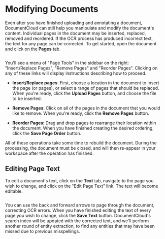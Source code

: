 # Modifying Documents

Even after you have finished uploading and annotating a document, DocumentCloud can still help you manipulate and modify the document's content. Individual pages in the document may be inserted, replaced, removed and reordered. If the OCR process has produced incorrect text, the text for any page can be corrected. To get started, open the document and click on the **Pages** tab.

<img alt="" src="/images/help/pages.jpg" class="full_line" />

You'll see a menu of "Page Tools" in the sidebar on the right: "Insert/Replace Pages", "Remove Pages" and "Reorder Pages". Clicking on any of these links will display instructions describing how to proceed. 

 * **Insert/Replace pages**: First, choose a location in the document to insert the page (or pages), or select a range of pages that should be replaced. When you're ready, click the **Upload Pages** button, and choose the file to be inserted.
 
 * **Remove Pages**: Click on all of the pages in the document that you would like to remove. When you're ready, click the **Remove Pages** button.

 * **Reorder Pages**: Drag and drop pages to rearrange their location within the document. When you have finished creating the desired ordering, click the **Save Page Order** button.
 
All of these operations take some time to rebuild the document. During the processing, the document must be closed, and will then re-appear in your workspace after the operation has finished.

## Editing Page Text

To edit a document's text, click on the **Text** tab, navigate to the page you wish to change, and click on the "Edit Page Text" link. The text will become editable.

<img alt="" src="/images/help/editable_text.png" class="full_line" />

You can use the back and forward arrows to page through the document, correcting OCR errors. When you have finished editing the text of every page you wish to change, click the **Save Text** button. DocumentCloud's search index will be updated with the corrected text, and we'll perform another round of entity extraction, to find any entities that may have been missed due to previous misspellings.

